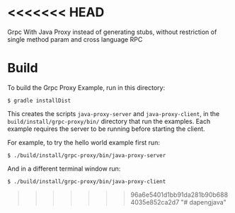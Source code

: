 <<<<<<< HEAD
=======



Grpc With Java Proxy instead of generating stubs, without restriction of single method param and cross language RPC

Build
==============================================

To build the Grpc Proxy Example, run in this directory:

```
$ gradle installDist
```

This creates the scripts `java-proxy-server` and `java-proxy-client`, in the
`build/install/grpc-proxy/bin/` directory that run the examples. Each
example requires the server to be running before starting the client.

For example, to try the hello world example first run:

```
$ ./build/install/grpc-proxy/bin/java-proxy-server
```

And in a different terminal window run:

```
$ ./build/install/grpc-proxy/bin/java-proxy-client
```

>>>>>>> 96a6e5401d1bb91da281b90b6884035e852ca2d7
"# dapengjava" 
